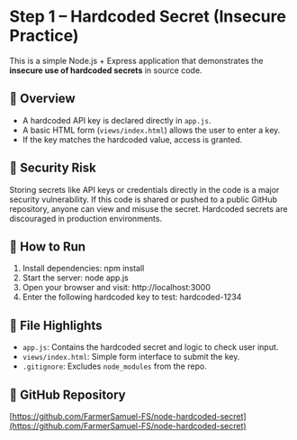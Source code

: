 # Step 1 – Hardcoded Secret (Insecure Practice)

This is a simple Node.js + Express application that demonstrates the **insecure use of hardcoded secrets** in source code.

## 🔐 Overview

- A hardcoded API key is declared directly in `app.js`.
- A basic HTML form (`views/index.html`) allows the user to enter a key.
- If the key matches the hardcoded value, access is granted.

## 🚨 Security Risk

Storing secrets like API keys or credentials directly in the code is a major security vulnerability. If this code is shared or pushed to a public GitHub repository, anyone can view and misuse the secret. Hardcoded secrets are discouraged in production environments.

## 🧪 How to Run

1. Install dependencies: npm install
2. Start the server: node app.js
3. Open your browser and visit: http://localhost:3000
4. Enter the following hardcoded key to test: hardcoded-1234

## 📁 File Highlights

- `app.js`: Contains the hardcoded secret and logic to check user input.
- `views/index.html`: Simple form interface to submit the key.
- `.gitignore`: Excludes `node_modules` from the repo.

## 🔗 GitHub Repository

[https://github.com/FarmerSamuel-FS/node-hardcoded-secret](https://github.com/FarmerSamuel-FS/node-hardcoded-secret)
